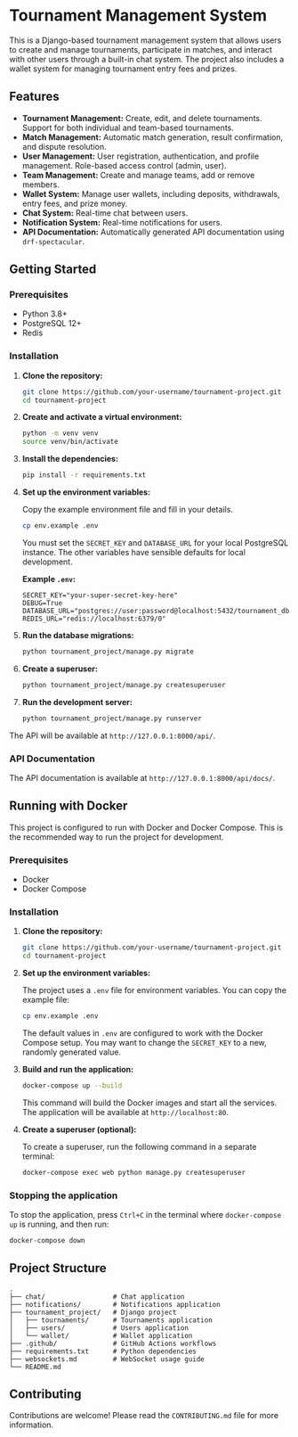 # Tournament Management System

This is a Django-based tournament management system that allows users to create and manage tournaments, participate in matches, and interact with other users through a built-in chat system. The project also includes a wallet system for managing tournament entry fees and prizes.

## Features

*   **Tournament Management:** Create, edit, and delete tournaments. Support for both individual and team-based tournaments.
*   **Match Management:** Automatic match generation, result confirmation, and dispute resolution.
*   **User Management:** User registration, authentication, and profile management. Role-based access control (admin, user).
*   **Team Management:** Create and manage teams, add or remove members.
*   **Wallet System:** Manage user wallets, including deposits, withdrawals, entry fees, and prize money.
*   **Chat System:** Real-time chat between users.
*   **Notification System:** Real-time notifications for users.
*   **API Documentation:** Automatically generated API documentation using `drf-spectacular`.

## Getting Started

### Prerequisites

*   Python 3.8+
*   PostgreSQL 12+
*   Redis

### Installation

1.  **Clone the repository:**

    ```bash
    git clone https://github.com/your-username/tournament-project.git
    cd tournament-project
    ```

2.  **Create and activate a virtual environment:**

    ```bash
    python -m venv venv
    source venv/bin/activate
    ```

3.  **Install the dependencies:**

    ```bash
    pip install -r requirements.txt
    ```

4.  **Set up the environment variables:**

    Copy the example environment file and fill in your details.

    ```bash
    cp env.example .env
    ```

    You must set the `SECRET_KEY` and `DATABASE_URL` for your local PostgreSQL instance. The other variables have sensible defaults for local development.

    **Example `.env`:**
    ```
    SECRET_KEY="your-super-secret-key-here"
    DEBUG=True
    DATABASE_URL="postgres://user:password@localhost:5432/tournament_db"
    REDIS_URL="redis://localhost:6379/0"
    ```

5.  **Run the database migrations:**

    ```bash
    python tournament_project/manage.py migrate
    ```

6.  **Create a superuser:**

    ```bash
    python tournament_project/manage.py createsuperuser
    ```

7.  **Run the development server:**

    ```bash
    python tournament_project/manage.py runserver
    ```

The API will be available at `http://127.0.0.1:8000/api/`.

### API Documentation

The API documentation is available at `http://127.0.0.1:8000/api/docs/`.

## Running with Docker

This project is configured to run with Docker and Docker Compose. This is the recommended way to run the project for development.

### Prerequisites

*   Docker
*   Docker Compose

### Installation

1.  **Clone the repository:**

    ```bash
    git clone https://github.com/your-username/tournament-project.git
    cd tournament-project
    ```

2.  **Set up the environment variables:**

    The project uses a `.env` file for environment variables. You can copy the example file:

    ```bash
    cp env.example .env
    ```

    The default values in `.env` are configured to work with the Docker Compose setup. You may want to change the `SECRET_KEY` to a new, randomly generated value.

3.  **Build and run the application:**

    ```bash
    docker-compose up --build
    ```

    This command will build the Docker images and start all the services. The application will be available at `http://localhost:80`.

4.  **Create a superuser (optional):**

    To create a superuser, run the following command in a separate terminal:

    ```bash
    docker-compose exec web python manage.py createsuperuser
    ```

### Stopping the application

To stop the application, press `Ctrl+C` in the terminal where `docker-compose up` is running, and then run:

```bash
docker-compose down
```

## Project Structure

```
.
├── chat/                 # Chat application
├── notifications/        # Notifications application
├── tournament_project/   # Django project
│   ├── tournaments/      # Tournaments application
│   ├── users/            # Users application
│   └── wallet/           # Wallet application
├── .github/              # GitHub Actions workflows
├── requirements.txt      # Python dependencies
├── websockets.md         # WebSocket usage guide
└── README.md
```

## Contributing

Contributions are welcome! Please read the `CONTRIBUTING.md` file for more information.
